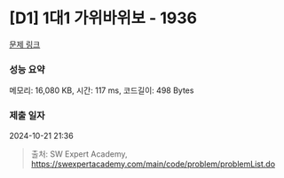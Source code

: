 # [D1] 1대1 가위바위보 - 1936 

[문제 링크](https://swexpertacademy.com/main/code/problem/problemDetail.do?contestProbId=AV5PjKXKALcDFAUq) 

### 성능 요약

메모리: 16,080 KB, 시간: 117 ms, 코드길이: 498 Bytes

### 제출 일자

2024-10-21 21:36



> 출처: SW Expert Academy, https://swexpertacademy.com/main/code/problem/problemList.do